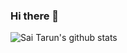 ### Hi there 👋

<!--
**SAITARUN55/SAITARUN55** is a ✨ _special_ ✨ repository because its `README.md` (this file) appears on your GitHub profile.

Here are some ideas to get you started:

- 🔭 I’m currently working on ...
- 🌱 I’m currently learning ...
- 👯 I’m looking to collaborate on ...
- 🤔 I’m looking for help with ...
- 💬 Ask me about ...
- 📫 How to reach me: ...
- 😄 Pronouns: ...
- ⚡ Fun fact: ...
-->
![Sai Tarun's github stats](https://github-readme-stats.vercel.app/api?username=SAITARUN55&show_icons=true&hide_border=true)
